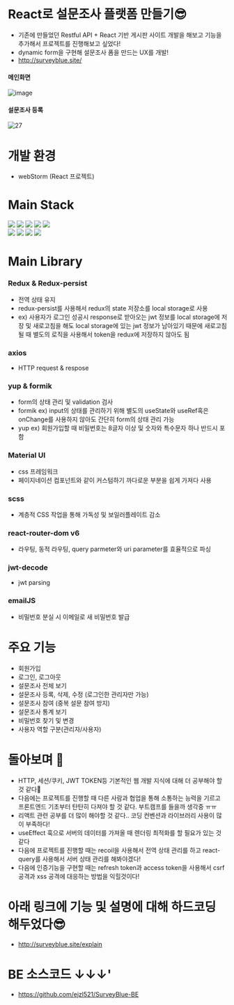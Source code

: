 # React로 설문조사 플랫폼 만들기😎
- 기존에 만들었던 Restful API + React 기반 게시판 사이트 개발을 해보고 기능을 추가해서 프로젝트를 진행해보고 싶었다!
- dynamic form을 구현해 설문조사 폼을 만드는 UX를 개발!
- http://surveyblue.site/
#### 메인화면
  ![image](https://user-images.githubusercontent.com/55455103/184560430-4cc91e9a-74dd-453f-a138-fe4c09dcf239.png)
#### 설문조사 등록
![27](https://user-images.githubusercontent.com/55455103/184561074-99e14bd2-24d9-48b2-aded-bc0d194dac90.gif)

# 개발 환경
- webStorm (React 프로젝트)

# Main Stack
  <div>
  <img src="http://img.shields.io/badge/-JavaScript-F7DF1E?style=for-the-badge&logo=JavaScript&logoColor=white" />
  <img src="https://img.shields.io/badge/React-20232A?style=for-the-badge&logo=react&logoColor=61DAFB" />
  <img src="http://img.shields.io/badge/-HTML5-E34F26?style=for-the-badge&logo=HTML5&logoColor=white" />
  <img src="http://img.shields.io/badge/-CSS3-1572B6?style=for-the-badge&logo=CSS3&logoColor=white" />
  <img src="https://img.shields.io/badge/Redux-764ABC?style=for-the-badge&logo=Redux&logoColor=white">
  </div>
  <div>
  <img src="https://img.shields.io/badge/NGINX-009639?style=for-the-badge&logo=NGINX&logoColor=white">
  <img src="http://img.shields.io/badge/-Amazon AWS-232F3E?style=for-the-badge&logo=Amazon AWS&logoColor=white" />
  <img src="http://img.shields.io/badge/-Amazon S3-569A31?style=for-the-badge&logo=Amazon S3&logoColor=white" />
  <img src="http://img.shields.io/badge/-Amazon EC2-FF4F8B?style=for-the-badge&logo=Amazon EC2&logoColor=white" />
  </div>  

# Main Library
### Redux & Redux-persist
- 전역 상태 유지
- redux-persist를 사용해서 redux의 state 저장소를 local storage로 사용
- ex) 사용자가 로그인 성공시 response로 받아오는 jwt 정보를 local storage에 저장 및 새로고침을 해도 local storage에 있는 jwt 정보가 남아있기 때문에 새로고침 될 때 별도의 로직을 사용해서 token을 redux에 저장하지 않아도 됨
### axios
- HTTP request & respose
### yup & formik
- form의 상태 관리 및 validation 검사
- formik ex) input의 상태를 관리하기 위해 별도의 useState와 useRef혹은 onChange를 사용하지 않아도 간단히 form의 상태 관리 가능
- yup ex) 회원가입할 때 비밀번호는 8글자 이상 및 숫자와 특수문자 하나 반드시 포함
### Material UI
- css 프레임워크
- 페이지네이션 컴포넌트와 같이 커스텀하기 까다로운 부분을 쉽게 가져다 사용
### scss
- 계층적 CSS 작업을 통해 가독성 및 보일러플레이트 감소
### react-router-dom v6
- 라우팅, 동적 라우팅, query parmeter와 uri parameter를 효율적으로 파싱
### jwt-decode
- jwt parsing
### emailJS
- 비밀번호 분실 시 이메일로 새 비밀번호 발급


# 주요 기능
- 회원가입
- 로그인, 로그아웃
- 설문조사 전체 보기
- 설문조사 등록, 삭제, 수정 (로그인한 관리자만 가능)
- 설문조사 참여 (중복 설문 참여 방지)
- 설문조사 통계 보기
- 비밀번호 찾기 및 변경
- 사용자 역할 구분(관리자/사용자)

# 돌아보며 📝
- HTTP, 세션/쿠키, JWT TOKEN등 기본적인 웹 개발 지식에 대해 더 공부해야 할 것 같다📝
- 다음에는 프로젝트를 진행할 때 다른 사람과 협업을 통해 소통하는 능력을 기르고 프론트엔드 기초부터 탄탄히 다져야 할 것 같다. 부트캠프를 들을까 생각중 ㅠㅠ
- 리액트 관련 공부를 더 많이 해야할 것 같다.. 코딩 컨벤션과 라이브러리 사용이 많이 부족하다!
- useEffect 훅으로 서버의 데이터를 가져올 때 렌더링 최적화를 할 필요가 있는 것 같다
- 다음에 프로젝트를 진행할 때는 recoil을 사용해서 전역 상태 관리를 하고 react-query를 사용해서 서버 상태 관리를 해봐야겠다!
- 다음에 인증기능을 구현할 때는 refresh token과 access token을 사용해서 csrf 공격과 xss 공격에 대응하는 방법을 익힐것이다!
# 아래 링크에 기능 및 설명에 대해 하드코딩 해두었다😎
- http://surveyblue.site/explain

# BE 소스코드 ↓↓↓'
- https://github.com/ejzl521/SurveyBlue-BE
